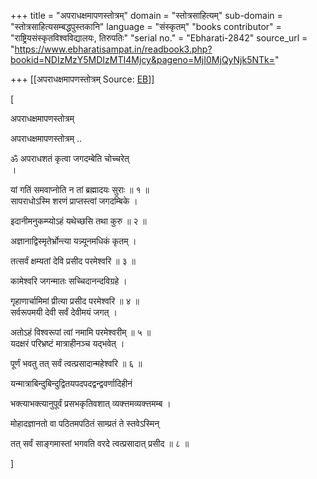 +++
title = "अपराधक्षमापणस्तोत्रम्"
domain = "स्तोत्रसाहित्यम्"
sub-domain = "स्तोत्रसाहित्यसम्बद्धपुस्तकानि"
language = "संस्कृतम्"
"books contributor" = "राष्ट्रियसंस्कृतविश्वविद्यालयः, तिरुपतिः"
"serial no." = "Ebharati-2842"
source_url = "https://www.ebharatisampat.in/readbook3.php?bookid=NDIzMzY5MDIzMTI4Mjcy&pageno=MjI0MjQyNjk5NTk="

+++
[[अपराधक्षमापणस्तोत्रम्	Source: [EB](https://www.ebharatisampat.in/readbook3.php?bookid=NDIzMzY5MDIzMTI4Mjcy&pageno=MjI0MjQyNjk5NTk=)]]

\[




अपराधक्षमापणस्तोत्रम्

  
अपराधक्षमापणस्तोत्रम् ..

ॐ अपराधशतं कृत्वा जगदम्बेति चोच्चरेत्  
।

यां गतिं समवाप्नोति न तां ब्रह्मादयः सुराः ॥ १ ॥  
सापराधोऽस्मि शरणं प्राप्तस्त्वां जगदम्बिके ।

इदानीमनुकम्प्योऽहं यथेच्छसि तथा कुरु ॥ २ ॥

अज्ञानाद्विस्मृतेर्भ्रोन्त्या यन्न्यूनमधिकं कृतम् ।

तत्सर्वं क्षम्यतां देवि प्रसीद परमेश्वरि ॥ ३ ॥

कामेश्वरि जगन्मातः सच्चिदानन्दविग्रहे ।

गृहाणार्चामिमां प्रीत्या प्रसीद परमेश्वरि ॥ ४ ॥  
सर्वरूपमयी देवी सर्वं देवीमयं जगत् ।


अतोऽहं विश्वरूपां त्वां नमामि परमेश्वरीम् ॥ ५ ॥  
यदक्षरं परिभ्रष्टं मात्राहीनञ्च यद्भवेत् ।

पूर्णं भवतु तत् सर्वं त्वत्प्रसादान्महेश्वरि ॥ ६ ॥

यन्मात्राबिन्दुबिन्दुद्वितयपदपदद्वन्द्ववर्णादिहीनं

भक्त्याभक्त्यानुपूर्वं प्रसभकृतिवशात् व्यक्त्तमव्यक्त्तमम्ब ।

मोहादज्ञानतो वा पठितमपठितं साम्प्रतं ते स्तवेऽस्मिन्

तत् सर्वं साङ्गमास्तां भगवति वरदे त्वत्प्रसादात् प्रसीद ॥ ८ ॥




\]

